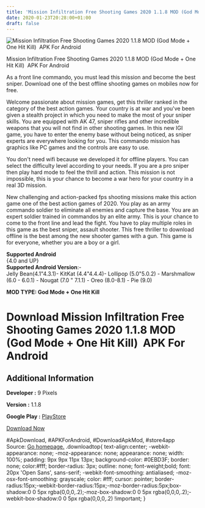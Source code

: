```yaml
---
title: 'Mission Infiltration Free Shooting Games 2020 1.1.8 MOD (God Mode + One Hit Kill)  APK For Android'
date: 2020-01-23T20:28:00+01:00
draft: false
---
```


![Mission Infiltration Free Shooting Games 2020 1.1.8 MOD (God Mode + One Hit Kill)  APK For Android](https://i0.wp.com/apkhome.net/wp-content/uploads/2020/01/Mission-Infiltration-Free-Shooting-Games-2020-1.1.8-MOD-God-Mode-One-Hit-Kill.png "Mission Infiltration Free Shooting Games 2020 1.1.8 MOD (God Mode + One Hit Kill)  APK For Android")

  

Mission Infiltration Free Shooting Games 2020 1.1.8 MOD (God Mode + One Hit Kill)  APK For Android

As a front line commando, you must lead this mission and become the best sniper. Download one of the best offline shooting games on mobiles now for free.

Welcome passionate about mission games, get this thriller ranked in the category of the best action games. Your country is at war and you've been given a stealth project in which you need to make the most of your sniper skills. You are equipped with AK 47, sniper rifles and other incredible weapons that you will not find in other shooting games. In this new IGI game, you have to enter the enemy base without being noticed, as sniper experts are everywhere looking for you. This commando mission has graphics like PC games and the controls are easy to use.

You don't need wifi because we developed it for offline players. You can select the difficulty level according to your needs. If you are a pro sniper then play hard mode to feel the thrill and action. This mission is not impossible, this is your chance to become a war hero for your country in a real 3D mission.

New challenging and action-packed fps shooting missions make this action game one of the best action games of 2020. You play as an army commando soldier to eliminate all enemies and capture the base. You are an expert soldier trained in commandos by an elite army. This is your chance to come to the front line and lead the fight. You have to play multiple roles in this game as the best sniper, assault shooter. This free thriller to download offline is the best among the new shooter games with a gun. This game is for everyone, whether you are a boy or a girl.

**Supported Android**  
{4.0 and UP}  
**Supported Android Version**:-  
Jelly Bean(4.1"4.3.1)- KitKat (4.4"4.4.4)- Lollipop (5.0"5.0.2) - Marshmallow (6.0 - 6.0.1) - Nougat (7.0 " 7.1.1) - Oreo (8.0-8.1) - Pie (9.0)

**MOD TYPE: God Mode + One Hit Kill**

Download Mission Infiltration Free Shooting Games 2020 1.1.8 MOD (God Mode + One Hit Kill)  APK For Android
============================================================================================================

Additional Information
----------------------

**Developer :** 9 Pixels

**Version :** 1.1.8

**Google Play :** [PlayStore](https://play.google.com/store/apps/details?id=com.mission.infiltration.strike.action.freeshootinggame2019)

  

[Download Now](https://store4app.co/post/mission-infiltration-free-shooting-games-2020-1-1-8-mod-god-mode-one-hit-kill-apk-for-android_1579798403)

  
#ApkDownload, #APKForAndroid, #DownloadApkMod, #store4app  
Source: [Go homepage.](https://store4app.co/post/mission-infiltration-free-shooting-games-2020-1-1-8-mod-god-mode-one-hit-kill-apk-for-android_1579798403) .downloadtop{ text-align:center; -webkit-appearance: none; -moz-appearance: none; appearance: none; width: 100%; padding: 9px 9px 11px 13px; background-color: #0EBD3F; border: none; color:#fff; border-radius: 3px; outline: none; font-weight;bold; font: 20px 'Open Sans', sans-serif; -webkit-font-smoothing: antialiased; -moz-osx-font-smoothing: grayscale; color: #fff; cursor: pointer; border-radius:15px;-webkit-border-radius:15px;-moz-border-radius:5px;box-shadow:0 0 5px rgba(0,0,0,.2);-moz-box-shadow:0 0 5px rgba(0,0,0,.2);-webkit-box-shadow:0 0 5px rgba(0,0,0,.2) !important; }
